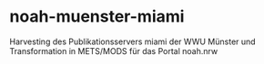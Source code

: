 # noah-muenster-miami
Harvesting des Publikationsservers miami der WWU Münster und Transformation in METS/MODS für das Portal noah.nrw

